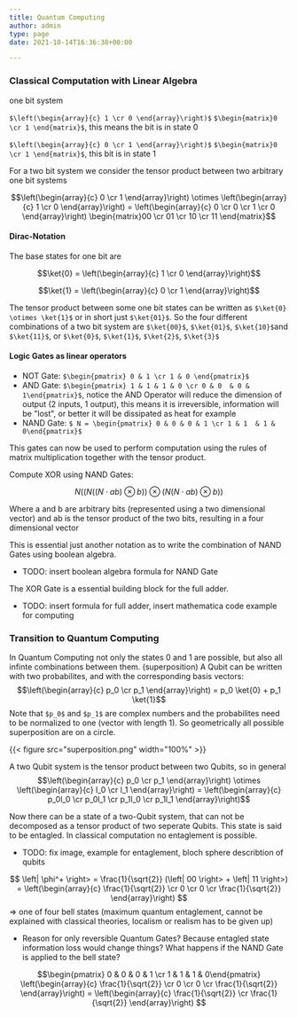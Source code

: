 ```yaml
---
title: Quantum Computing
author: admin
type: page
date: 2021-10-14T16:36:38+00:00

---
```

$$\newcommand{\bra}[1]{\left<#1\right|}\newcommand{\ket}[1]{\left|#1\right>}\newcommand{\bk}[2]{\left<#1\middle|#2\right>}\newcommand{\bke}[3]{\left<#1\middle|#2\middle|#3\right>}$$

### Classical Computation with Linear Algebra
one bit system

`$\left(\begin{array}{c} 1 \cr 0 \end{array}\right)$` `$\begin{matrix}0 \cr 1 \end{matrix}$`, this means the bit is in state 0

`$\left(\begin{array}{c} 0 \cr 1 \end{array}\right)$` `$\begin{matrix}0 \cr 1 \end{matrix}$`, this bit is in state 1

For a two bit system we consider the tensor product between two arbitrary one bit systems

$$\left(\begin{array}{c} 0 \cr 1 \end{array}\right) \otimes \left(\begin{array}{c} 1 \cr 0 \end{array}\right) = \left(\begin{array}{c} 0 \cr 0 \cr 1 \cr 0 \end{array}\right) \begin{matrix}00 \cr 01 \cr 10 \cr 11 \end{matrix}$$

#### Dirac-Notation
The base states for one bit are 

$$\ket{0} = \left(\begin{array}{c} 1 \cr 0 \end{array}\right)$$

$$\ket{1} = \left(\begin{array}{c} 0 \cr 1 \end{array}\right)$$

The tensor product between some one bit states can be written as `$\ket{0} \otimes \ket{1}$` or in short just `$\ket{01}$`. So the four different combinations of a two bit system are `$\ket{00}$`, `$\ket{01}$`, `$\ket{10}$`and `$\ket{11}$`, or `$\ket{0}$`, `$\ket{1}$`, `$\ket{2}$`, `$\ket{3}$`

#### Logic Gates as linear operators

- NOT Gate: `$\begin{pmatrix} 0 & 1 \cr 1 & 0 \end{pmatrix}$`
- AND Gate: `$\begin{pmatrix} 1 & 1 & 1 & 0 \cr 0 & 0  & 0 & 1\end{pmatrix}$`, notice the AND Operator will reduce the dimension of output (2 inputs, 1 output), this means it is irreversible, information will be "lost", or better it will be dissipated as heat for example
- NAND Gate: `$ N = \begin{pmatrix} 0 & 0 & 0 & 1 \cr 1 & 1  & 1 & 0\end{pmatrix}$`

This gates can now be used to perform computation using the rules of matrix multiplication together with the tensor product.

Compute XOR using NAND Gates:

$$N((N((N \cdot ab) \otimes b)) \otimes (N(N \cdot ab) \otimes b))$$

Where a and b are arbitrary bits (represented using a two dimensional vector) and ab is the tensor product of the two bits, resulting in a four dimensional vector

This is essential just another notation as to write the combination of NAND Gates using boolean algebra.
- TODO: insert boolean algebra formula for NAND Gate

The XOR Gate is a essential building block for the full adder. 
- TODO: insert formula for full adder, insert mathematica code example for computing

### Transition to Quantum Computing
In Quantum Computing not only the states 0 and 1 are possible, but also all infinte combinations between them. (superposition)
A Qubit can be written with two probabilites, and with the corresponding basis vectors:
$$\left(\begin{array}{c} p_0 \cr p_1 \end{array}\right) = p_0 \ket{0} + p_1 \ket{1}$$
Note that `$p_0$` and `$p_1$` are complex numbers and the probabilites need to be normalized to one (vector with length 1).
So geometrically all possible superposition are on a circle.

{{< figure src="superposition.png" width="100%" >}}

A two Qubit system is the tensor product between two Qubits, so in general
$$\left(\begin{array}{c} p_0 \cr p_1 \end{array}\right) \otimes \left(\begin{array}{c} l_0 \cr l_1 \end{array}\right) = \left(\begin{array}{c} p_0l_0 \cr p_0l_1 \cr p_1l_0 \cr p_1l_1 \end{array}\right)$$

Now there can be a state of a two-Qubit system, that can not be decomposed as a tensor product of two seperate Qubits. This state is said to be entagled. In classical computation no entaglement is possible.

- TODO: fix image, example for entaglement, bloch sphere describtion of qubits

$$ \left| \phi^+ \right> = \frac{1}{\sqrt{2}} (\left| 00 \right> + \left| 11 \right>) = \left(\begin{array}{c} \frac{1}{\sqrt{2}} \cr 0 \cr 0 \cr \frac{1}{\sqrt{2}} \end{array}\right) $$
 => one of four bell states (maximum quantum entaglement, cannot be explained with classical theories, localism or realism has to be given up) 

- Reason for only reversible Quantum Gates? Because entagled state information loss would change things?
What happens if the NAND Gate is applied to the bell state?

$$\begin{pmatrix} 0 & 0 & 0 & 1 \cr 1 & 1  & 1 & 0\end{pmatrix} \left(\begin{array}{c} \frac{1}{\sqrt{2}} \cr 0 \cr 0 \cr \frac{1}{\sqrt{2}} \end{array}\right) = \left(\begin{array}{c} \frac{1}{\sqrt{2}} \cr \frac{1}{\sqrt{2}}  \end{array}\right) $$

